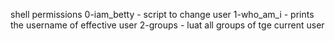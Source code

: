 shell permissions
0-iam_betty - script to change user
1-who_am_i - prints the username of effective user
2-groups - luat all groups of tge current user
